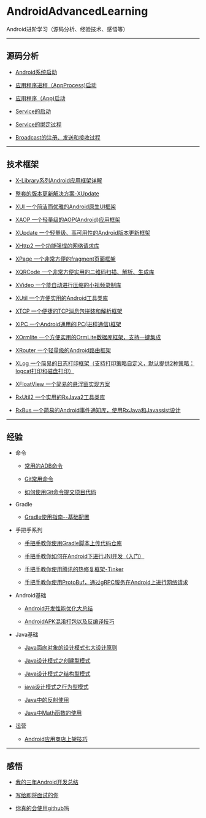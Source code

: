 # AndroidAdvancedLearning

Android进阶学习（源码分析、经验技术、感悟等）

---

## 源码分析

* [Android系统启动](./SourceCodeAnalysis/AndroidSystemStartup.md)

* [应用程序进程（AppProcess)启动](./SourceCodeAnalysis/AppProcessStartup.md)

* [应用程序（App)启动](./SourceCodeAnalysis/AppStartup.md)

* [Service的启动](./SourceCodeAnalysis/ServiceStartup.md)

* [Service的绑定过程](./SourceCodeAnalysis/ServiceBind.md)

* [Broadcast的注册、发送和接收过程](./SourceCodeAnalysis/BroadcastRegisterSendReceive.md)

---

## 技术框架

* [X-Library系列Android应用框架详解](framework/X-Library系列Android应用框架详解.md)

* [整套的版本更新解决方案-XUpdate](./framework/整套的版本更新解决方案-XUpdate.md)

* [XUI 一个简洁而优雅的Android原生UI框架](https://github.com/xuexiangjys/XUI)

* [XAOP 一个轻量级的AOP(Android)应用框架](https://github.com/xuexiangjys/XAOP)

* [XUpdate 一个轻量级、高可用性的Android版本更新框架](https://github.com/xuexiangjys/XUpdate)

* [XHttp2 一个功能强悍的网络请求库](https://github.com/xuexiangjys/XHttp2)

* [XPage 一个非常方便的fragment页面框架](https://github.com/xuexiangjys/XPage)

* [XQRCode 一个非常方便实用的二维码扫描、解析、生成库](https://github.com/xuexiangjys/XQRCode)

* [XVideo 一个能自动进行压缩的小视频录制库](https://github.com/xuexiangjys/XVideo)

* [XUtil 一个方便实用的Android工具类库](https://github.com/xuexiangjys/XUtil)

* [XTCP 一个便捷的TCP消息包拼装和解析框架](https://github.com/xuexiangjys/XTCP)

* [XIPC 一个Android通用的IPC(进程通信)框架](https://github.com/xuexiangjys/XIPC)

* [XOrmlite 一个方便实用的OrmLite数据库框架，支持一键集成](https://github.com/xuexiangjys/XOrmlite)

* [XRouter 一个轻量级的Android路由框架](https://github.com/xuexiangjys/XRouter)

* [XLog 一个简易的日志打印框架（支持打印策略自定义，默认提供2种策略：logcat打印和磁盘打印）](https://github.com/xuexiangjys/XLog)

* [XFloatView 一个简易的悬浮窗实现方案](https://github.com/xuexiangjys/XFloatView)

* [RxUtil2 一个实用的RxJava2工具类库](https://github.com/xuexiangjys/RxUtil2)

* [RxBus 一个简易的Android事件通知库，使用RxJava和Javassist设计](https://github.com/xuexiangjys/RxBus)
---

## 经验

* 命令
    * [常用的ADB命令](https://blog.csdn.net/xuexiangjys/article/details/81027606)
    
    * [Git常用命令](https://blog.csdn.net/xuexiangjys/article/details/79875167)
    
    * [如何使用Git命令提交项目代码](https://blog.csdn.net/xuexiangjys/article/details/79874571)

* Gradle

    * [Gradle使用指南--基础配置](https://blog.csdn.net/xuexiangjys/article/details/79865873)

* 手把手系列

    * [手把手教你使用Gradle脚本上传代码仓库](https://blog.csdn.net/xuexiangjys/article/details/80160954)
    
    * [手把手教你如何在Android下进行JNI开发（入门）](https://juejin.im/post/5c05d0776fb9a049ca371cb6)
    
    * [手把手教你使用腾讯的热修复框架-Tinker](https://juejin.im/post/5b6e8a75e51d45191d7a55e1)
    
    * [手把手教你使用ProtoBuf，通过gRPC服务在Android上进行网络请求](https://juejin.im/post/5c976210f265da6111674f4d)

* Android基础

    * [Android开发性能优化大总结](https://blog.csdn.net/xuexiangjys/article/details/83177844)
    
    * [AndroidAPK混淆打包以及反编译技巧](https://blog.csdn.net/xuexiangjys/article/details/64904698)

* Java基础

    * [Java面向对象的设计模式七大设计原则](https://blog.csdn.net/xuexiangjys/article/details/78924201)
    
    * [Java设计模式之创建型模式](https://blog.csdn.net/xuexiangjys/article/details/78924434)
    
    * [Java设计模式之结构型模式](https://blog.csdn.net/xuexiangjys/article/details/78924859)
    
    * [java设计模式之行为型模式](https://blog.csdn.net/xuexiangjys/article/details/78924918)
    
    * [Java中的反射使用](https://xuexiangjys.blog.csdn.net/article/details/88146035)
    
    * [Java中Math函数的使用](https://xuexiangjys.blog.csdn.net/article/details/79849888)

* 运营
    
    * [Android应用商店上架技巧](./experience/Android应用商店上架技巧.md)

---

## 感悟

* [我的三年Android开发总结](./Chatting/我的三年Android开发总结.md)

* [写给即将面试的你](./Chatting/写给即将面试的你.md)

* [你真的会使用github吗](./Chatting/你真的会使用github吗.md)

